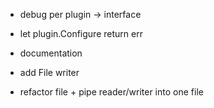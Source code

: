 - debug per plugin -> interface
- let plugin.Configure return err

- documentation

- add File writer
- refactor file + pipe reader/writer into one file
